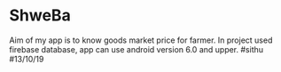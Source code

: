 # ShweBa
Aim of my app is to know goods market price for farmer.
In project used firebase database,
app can use android version 6.0 and upper.
#sithu
#13/10/19
